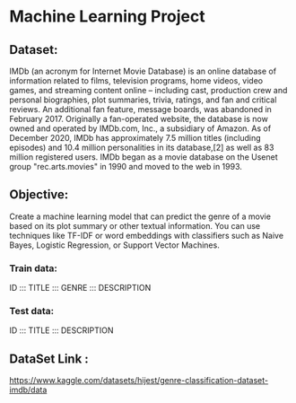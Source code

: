 # Machine Learning Project
## Dataset:
IMDb (an acronym for Internet Movie Database) is an online database of information related to films, television
programs, home videos, video games, and streaming content online – including cast, production crew and personal
biographies, plot summaries, trivia, ratings, and fan and critical reviews. An additional fan feature, message boards,
was abandoned in February 2017. Originally a fan-operated website, the database is now owned and operated by
IMDb.com, Inc., a subsidiary of Amazon. As of December 2020, IMDb has approximately 7.5 million titles (including
episodes) and 10.4 million personalities in its database,[2] as well as 83 million registered users.
IMDb began as a movie database on the Usenet group "rec.arts.movies" in 1990 and moved to the web in 1993.

## Objective:
Create a machine learning model that can predict the genre of a movie based on its plot summary or other textual
information. You can use techniques like TF-IDF or word embeddings with classifiers such as Naive Bayes, Logistic
Regression, or Support Vector
Machines.


### Train data:
ID ::: TITLE ::: GENRE ::: DESCRIPTION

### Test data:
ID ::: TITLE ::: DESCRIPTION

## DataSet Link : 
https://www.kaggle.com/datasets/hijest/genre-classification-dataset-imdb/data

